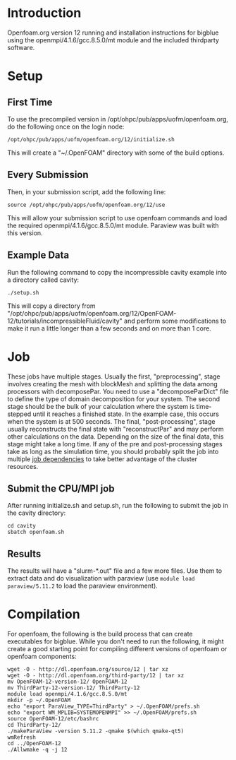 # Introduction
Openfoam.org version 12 running and installation instructions for bigblue using the openmpi/4.1.6/gcc.8.5.0/mt module and the included thirdparty software. 

# Setup
## First Time
To use the precompiled version in /opt/ohpc/pub/apps/uofm/openfoam.org, do the following once on the login node:
```
/opt/ohpc/pub/apps/uofm/openfoam.org/12/initialize.sh
```
This will create a "~/.OpenFOAM" directory with some of the build options.

## Every Submission
Then, in your submission script, add the following line:
```
source /opt/ohpc/pub/apps/uofm/openfoam.org/12/use
```
This will allow your submission script to use openfoam commands and load the required openmpi/4.1.6/gcc.8.5.0/mt module. Paraview was built with this version.

## Example Data
Run the following command to copy the incompressible cavity example into a directory called cavity:
```
./setup.sh
```
This will copy a directory from "/opt/ohpc/pub/apps/uofm/openfoam.org/12/OpenFOAM-12/tutorials/incompressibleFluid/cavity" and perform some modifications to make it run a little longer than a few seconds and on more than 1 core.

# Job
These jobs have multiple stages. Usually the first, "preprocessing", stage involves creating the mesh with blockMesh and splitting the data among processors with decomposePar. You need to use a "decomposeParDict" file to define the type of domain decomposition for your system. The second stage should be the bulk of your calculation where the system is time-stepped until it reaches a finished state. In the example case, this occurs when the system is at 500 seconds. The final, "post-processing", stage usually reconstructs the final state with "reconstructPar" and may perform other calculations on the data. Depending on the size of the final data, this stage might take a long time. If any of the pre and post-processing stages take as long as the simulation time, you should probably split the job into multiple [job dependencies](https://slurm.schedmd.com/sbatch.html#OPT_dependency) to take better advantage of the cluster resources.

## Submit the CPU/MPI job
After running initialize.sh and setup.sh, run the following to submit the job in the cavity directory:
```
cd cavity
sbatch openfoam.sh
```

## Results
The results will have a "slurm-*.out" file and a few more files. Use them to extract data and do visualization with paraview (use `module load paraview/5.11.2` to load the paraview environment).

# Compilation
For openfoam, the following is the build process that can create executables for bigblue. While you don't need to run the following, it might create a good starting point for compiling different versions of openfoam or openfoam components:
```
wget -O - http://dl.openfoam.org/source/12 | tar xz
wget -O - http://dl.openfoam.org/third-party/12 | tar xz
mv OpenFOAM-12-version-12/ OpenFOAM-12
mv ThirdParty-12-version-12/ ThirdParty-12
module load openmpi/4.1.6/gcc.8.5.0/mt
mkdir -p ~/.OpenFOAM
echo "export ParaView_TYPE=ThirdParty" > ~/.OpenFOAM/prefs.sh
echo "export WM_MPLIB=SYSTEMOPENMPI" >> ~/.OpenFOAM/prefs.sh
source OpenFOAM-12/etc/bashrc
cd ThirdParty-12/
./makeParaView -version 5.11.2 -qmake $(which qmake-qt5)
wmRefresh
cd ../OpenFOAM-12
./Allwmake -q -j 12
```

